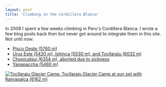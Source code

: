```yaml
---
layout: post
title: 'Climbing in the Cordillera Blanca'
---
```


In 2008 I spent a few weeks climbing in Peru's Cordillera Blanca.  I wrote a few blog posts back then but never got around to integrate them in this site.  Not until now:

* [Pisco Oeste (5760 m)](http://www.danielarndt.com/trips/show/271-pisco-oeste-5760-m)
* [Urus Este (5420 m), Ishinca (5530 m), and Tocllaraju (6032 m)](http://www.danielarndt.com/trips/show/272-urus-este-ishinca-and-tocllaraju)
* [Chopicalqui (6354 m), aborted due to sickness](http://www.danielarndt.com/trips/show/356-sick-on-chopicalqui)
* [Yanapaccha (5460 m)](http://www.danielarndt.com/trips/show/356-sick-on-chopicalqui)

<a href="https://danielarndt.com/albums/show/2171-tocllaraju-glacier-camp"><img alt="Tocllaraju Glacier Camp: Tocllaraju Glacier Camp at sun set with Ranrapalca (6162 m)" src="http://photodb.danielarndt.com/2008/2008-0719-tocllarajuglaciercamp/2008-0719-175859-3183.tocllarajuglaciercamp.4.jpg" title="Tocllaraju Glacier Camp: Tocllaraju Glacier Camp at sun set with Ranrapalca (6162 m)" /></a>
